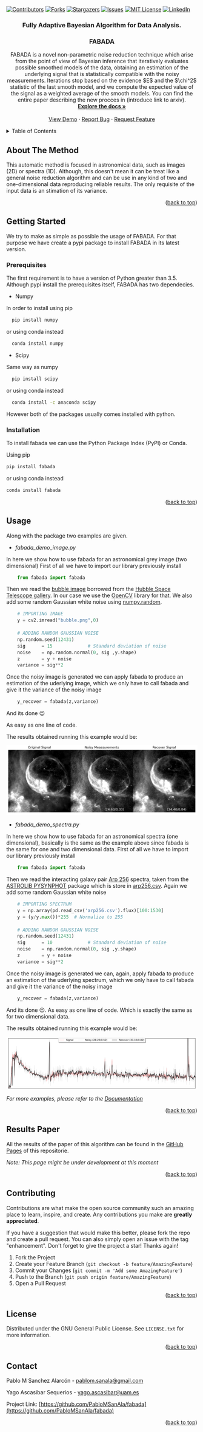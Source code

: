 <div id="top"></div>
<!--
*** Thanks for checking out the Best-README-Template. If you have a suggestion
*** that would make this better, please fork the repo and create a pull request
*** or simply open an issue with the tag "enhancement".
*** Don't forget to give the project a star!
*** Thanks again! Now go create something AMAZING! :D
-->



<!-- PROJECT SHIELDS -->
<!--
*** I'm using markdown "reference style" links for readability.
*** Reference links are enclosed in brackets [ ] instead of parentheses ( ).
*** See the bottom of this document for the declaration of the reference variables
*** for contributors-url, forks-url, etc. This is an optional, concise syntax you may use.
*** https://www.markdownguide.org/basic-syntax/#reference-style-links
-->

[![Contributors][contributors-shield]][contributors-url]
[![Forks][forks-shield]][forks-url]
[![Stargazers][stars-shield]][stars-url]
[![Issues][issues-shield]][issues-url]
[![MIT License][license-shield]][license-url]
[![LinkedIn][linkedin-shield]][linkedin-url]



<!-- PROJECT LOGO 
<br />
<div align="center">
  <a href="https://github.com/PabloMSanAla/fabada">
    <img src="fabada-logo.svg" alt="Logo" width="80" height="80">
  </a> -->

<h3 align="center">Fully Adaptive Bayesian Algorithm for Data Analysis.</h3>
<h3 align="center">FABADA</h3>

  <p align="center">
    FABADA is a novel non-parametric noise reduction technique which arise from the point of view of Bayesian inference that iteratively evaluates possible smoothed models of the data, obtaining an estimation of the underlying signal that is statistically compatible with the noisy measurements.
    Iterations stop based on the evidence $E$ and the $\chi^2$ statistic of the last smooth model, and we compute the expected value of the signal as a weighted average of the smooth models.
    You can find the entire paper describing the new procces in (introduce link to arxiv).
    <br />
    <a href="https://github.com/PabloMSanAla/fabada"><strong>Explore the docs »</strong></a>
    <br />
    <br />
    <a href="https://github.com/PabloMSanAla/fabada">View Demo</a>
    ·
    <a href="https://github.com/PabloMSanAla/fabada/issues">Report Bug</a>
    ·
    <a href="https://github.com/PabloMSanAla/fabada/issues">Request Feature</a>
  </p>
</div>



<!-- TABLE OF CONTENTS -->
<details>
  <summary>Table of Contents</summary>
  <ol>
    <li>
      <a href="#about-the-project">About The Method</a>
    </li>
    <li>
      <a href="#getting-started">Getting Started</a>
      <ul>
        <li><a href="#prerequisites">Prerequisites</a></li>
        <li><a href="#installation">Installation</a></li>
      </ul>
    </li>
    <li><a href="#usage">Usage</a></li>
    <li><a href="#usage">Results Paper</a></li>
    <li><a href="#contributing">Contributing</a></li>
    <li><a href="#usage">Cite</a></li>
    <li><a href="#license">License</a></li>
    <li><a href="#contact">Contact</a></li>
    <!-- <li><a href="#acknowledgments">Acknowledgments</a></li> -->
  </ol>
</details>



<!-- ABOUT THE PROJECT -->
## About The Method

<!-- [![Product Name Screen Shot][product-screenshot]](https://example.com) -->

This automatic method is focused in astronomical data, such as images (2D) or spectra (1D). Although, this doesn't mean it can be treat like a general noise reduction algorithm and can be use in any kind of two and one-dimensional data reproducing reliable  results. 
The only requisite of the input data is an stimation of its variance.

<p align="right">(<a href="#top">back to top</a>)</p>



<!-- GETTING STARTED -->
## Getting Started

We try to make as simple as possible the usage of FABADA. For that purpose we have create a pypi package to install FABADA in its latest version. 

### Prerequisites

The first requirement is to have a version of Python greater than 3.5.
Although pypi install the prerequisites itself, FABADA has two dependecies. 

* Numpy

In order to install using pip

```sh
  pip install numpy
```
  
or using conda instead

```sh
  conda install numpy
```
  
* Scipy 

Same way as numpy

```sh
  pip install scipy
```
  
or using conda instead

```sh
  conda install -c anaconda scipy
```
However both of the packages usually comes installed with python. 

### Installation

To install fabada we can use the Python Package Index (PyPI) or Conda.

Using pip

  ```sh
  pip install fabada
  ```
  
or using conda instead

  ```sh
  conda install fabada
  ```

<p align="right">(<a href="#top">back to top</a>)</p>



<!-- USAGE EXAMPLES -->
## Usage

Along with the package two examples are given. 

* _fabada_demo_image.py_ 

In here we show how to use fabada for an astronomical grey image (two dimensional)
First of all we have to import our library previously install 

```python
    from fabada import fabada
```
Then we read the [bubble image](https://github.com/PabloMSanAla/fabada/blob/master/examples/bubble.png) borrowed from the [Hubble Space Telescope gallery](https://www.nasa.gov/mission_pages/hubble/multimedia/index.html). In our case we use the [OpenCV](https://pypi.org/project/opencv-python/) library for that. We also add some random Gaussian white noise using [numpy.random](https://numpy.org/doc/1.16/reference/routines.random.html).

```python
    # IMPORTING IMAGE
    y = cv2.imread("bubble.png",0)

    # ADDING RANDOM GAUSSIAN NOISE
    np.random.seed(12431)
    sig      = 15             # Standard deviation of noise
    noise    = np.random.normal(0, sig ,y.shape)
    z        = y + noise 
    variance = sig**2
```
Once the noisy image is generated we can apply fabada to produce an estimation of the uderlying image, which we only have to call fabada and give it the variance of the noisy image

```python
    y_recover = fabada(z,variance)
```
And its done :wink:

As easy as one line of code. 

The results obtained running this example would be:

![Image Results][image_results]


* _fabada_demo_spectra.py_

In here we show how to use fabada for an astronomical spectra (one dimensional), basically is the same as the example above since fabada is the same for one and two dimensional data. 
First of all we have to import our library previously install 

```python
    from fabada import fabada
```
Then we read the interacting galaxy pair [Arp 256](http://simbad.u-strasbg.fr/simbad/sim-basic?Ident=arp256&submit=SIMBAD+search) spectra, taken from the [ASTROLIB PYSYNPHOT](https://github.com/spacetelescope/pysynphot) package which is store in [arp256.csv](https://github.com/PabloMSanAla/fabada/blob/master/examples/arp256.csv). Again we  add some random Gaussian white noise 

```python
    # IMPORTING SPECTRUM
    y = np.array(pd.read_csv('arp256.csv').flux)[100:1530]
    y = (y/y.max())*255  # Normalize to 255

    # ADDING RANDOM GAUSSIAN NOISE
    np.random.seed(12431)
    sig      = 10             # Standard deviation of noise
    noise    = np.random.normal(0, sig ,y.shape)
    z        = y + noise 
    variance = sig**2
```
Once the noisy image is generated we can, again, apply fabada to produce an estimation of the uderlying spectrum, which we only have to call fabada and give it the variance of the noisy image

```python
    y_recover = fabada(z,variance)
```
    
And its done :wink:. As easy as one line of code. 
Which is exactly the same as for two dimensional data. 

The results obtained running this example would be:

![Spectra Results][spectra_results]



_For more examples, please refer to the [Documentation](https://example.com)_

<p align="right">(<a href="#top">back to top</a>)</p>



<!-- Results Paper -->
## Results Paper

All the results of the paper of this algorithm can be found in the  [GitHub Pages](https://pablomsanala.github.io/fabada/) of this repositorie. 

_Note: This page might be under development at this moment_


<p align="right">(<a href="#top">back to top</a>)</p>



<!-- CONTRIBUTING -->
## Contributing

Contributions are what make the open source community such an amazing place to learn, inspire, and create. Any contributions you make are **greatly appreciated**.

If you have a suggestion that would make this better, please fork the repo and create a pull request. You can also simply open an issue with the tag "enhancement".
Don't forget to give the project a star! Thanks again!

1. Fork the Project
2. Create your Feature Branch (`git checkout -b feature/AmazingFeature`)
3. Commit your Changes (`git commit -m 'Add some AmazingFeature'`)
4. Push to the Branch (`git push origin feature/AmazingFeature`)
5. Open a Pull Request

<p align="right">(<a href="#top">back to top</a>)</p>



<!-- LICENSE -->
## License

Distributed under the GNU General Public License. See `LICENSE.txt` for more information.

<p align="right">(<a href="#top">back to top</a>)</p>



<!-- CONTACT -->
## Contact

Pablo M Sanchez Alarcón  - pablom.sanala@gmail.com

Yago Ascasibar Sequerios - yago.ascasibar@uam.es

Project Link: [https://github.com/PabloMSanAla/fabada](https://github.com/PabloMSanAla/fabada)

<p align="right">(<a href="#top">back to top</a>)</p>



<!-- ACKNOWLEDGMENTS 
## Acknowledgments

* []()
* []()
* []()

<p align="right">(<a href="#top">back to top</a>)</p> -->


<!-- MARKDOWN LINKS & IMAGES -->
<!-- https://www.markdownguide.org/basic-syntax/#reference-style-links -->
[contributors-shield]: https://img.shields.io/github/contributors/PabloMSanAla/fabada.svg?style=plastic&logo=appveyor
[contributors-url]: https://github.com/PabloMSanAla/fabada/graphs/contributors
[forks-shield]: https://img.shields.io/github/forks/PabloMSanAla/fabada.svg?style=plastic&logo=appveyor
[forks-url]: https://github.com/PabloMSanAla/fabada/network/members
[stars-shield]: https://img.shields.io/github/stars/PabloMSanAla/fabada.svg?style=plastic&logo=appveyor
[stars-url]: https://github.com/PabloMSanAla/fabada/stargazers
[issues-shield]: https://img.shields.io/github/issues/PabloMSanAla/fabada.svg?style=plastic&logo=appveyor
[issues-url]: https://github.com/PabloMSanAla/fabada/issues
[license-shield]: https://img.shields.io/github/license/PabloMSanAla/fabada.svg?style=plastic&logo=appveyor
[license-url]: https://github.com/PabloMSanAla/fabada/blob/master/LICENSE.txt
[linkedin-shield]: https://img.shields.io/badge/-LinkedIn-black.svg?style=plastic&logo=linkedin&colorB=555
[linkedin-url]: https://linkedin.com/in/linkedin_username
[image_results]: src/images/image_results.png
[spectra_results]: src/images/spectra_results.png

